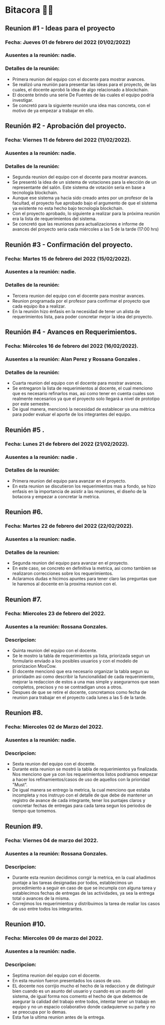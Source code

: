 # Bitacora 📌📃

## Reunion #1 - Ideas para el proyecto
### Fecha:  Jueves 01 de febrero del 2022 (01/02/2022)
### Ausentes a la reunión: nadie.
### Detalles de la reunión: 
- Primera reunion del equipo con el docente para mostrar avances.
- Se realizó una reunión para presentar las ideas para el proyecto, de las cuales, el docente aprobó la idea de algo relacionado a blockchain.
- El docente brindo una serie De Fuentes de las cuales el equipo podría investigar.
- Se concretó para la siguiente reunión una idea mas concreta, con el motivo de ya empezar a trabajar en ello.

## Reunión #2 - Aprobación del proyecto.
### Fecha: Viernes 11 de febrero del 2022 (11/02/2022).
### Ausentes a la reunión: nadie.
### Detalles de la reunión:
- Segunda reunion del equipo con el docente para mostrar avances.
- Se presentó la idea de un sistema de votaciones para la elección de un representante del salón. Este sistema de votación seria en base a tecnología blockchain.
- Aunque ese sistema ya hacia sido creado antes por un profesor de la facultad, el proyecto fue aprobado bajo el argumento de que el sistema ya existente no esta hecho bajo tecnología blockchain.
- Con el proyecto aprobado, lo siguiente a realizar para la próxima reunión era la lista de requerimientos del sistema.
- Se concretó que las reuniones para actualizaciones e informe de avances del proyecto seria cada miércoles a las 5 de la tarde (17:00 hrs)

## Reunión #3 - Confirmación del proyecto.
### Fecha: Martes 15 de febrero del 2022 (15/02/2022).
### Ausentes a la reunión: nadie.
### Detalles de la reunión:
- Tercera reunion del equipo con el docente para mostrar avances.
- Reunion programada por el profesor para confirmar el proyecto que cada equipo iba a realizar.
- En la reunión hizo énfasis en la necesidad de tener un alista de requerimientos lista, para poder concretar mejor la idea del proyecto.

## Reunión #4 - Avances en Requerimientos.
### Fecha: Miércoles 16 de febrero del 2022 (16/02/2022).
### Ausentes a la reunión: Alan Perez y Rossana Gonzales .
### Detalles de la reunión:
- Cuarta reunion del equipo con el docente para mostrar avances.
- Se entregaron la lista de requerimientos al docente, el cual menciono que es necesario refinarlos mas, asi como tener en cuenta cuales son realmente necesarios ya que el proyecto solo llegará a nivel de prototipo por este semestre.
- De igual manera, mencionó la necesidad de establecer ya una métrica para poder evaluar el aporte de los integrantes del equipo.

## Reunión #5 .
### Fecha: Lunes 21 de febrero del 2022 (21/02/2022).
### Ausentes a la reunión: nadie .
### Detalles de la reunión:
- Primera reunion del equipo para avanzar en el proyecto.
- En esta reunion se discutieron los requerimientos mas a fondo, se hizo enfasis en la importancia de asistir a las reuniones, el diseño de la botacora y empezar a concretar la metrica.

## Reunion #6.
### Fecha: Martes 22 de febrero del 2022 (22/02/2022).
### Ausentes a la reunion: nadie.
### Detalles de la reunion:
- Segunda reunion del equipo para avanzar en el proyecto.
- En este caso, se concreto en definitiva la metrica, asi como tambien se realizaron correcciones sobre los requerimientos.
- Aclaramos dudas e hicimos apuntes para tener claro las preguntas que le haremos al docente en la proxima reunion con el.

## Reunion #7.
### Fecha: Miercoles 23 de febrero del 2022.
### Ausentes a la reunión: Rossana Gonzales.
### Descripcion:
- Quinta reunion del equipo con el docente.
- Se le mostro la tabla de requerimientos ya lista, priorizada segun un formulario enviado a los posibles usuarios y con el modelo de priorizacion MosCow.
- El docente mencionó que era necesario organizar la tabla segun su prioridadm asi como describir la funcionalidad de cada requerimiento, mejorar la redaccion de estos a una mas simple y asegurarnos que sean completos, precisos y no se contradigan unos a otros.
- Despues de que se retire el docente, concretamos como fecha de reunion para trabajar en el proyecto cada lunes a las 5 de la tarde.

## Reunion #8.
### Fecha: Miercoles 02 de Marzo del 2022.
### Ausentes a la reunión: nadie.
### Descripcion:
- Sexta reunion del equipo con el docente.
- Durante esta reunion se mostró la tabla de requerimientos ya finalizada. Nos menciono que ya con los requerimientos listos podriamos empezar a hacer los refinamientos/casos de uso de aquellos con la prioridad "Must".
- De igual manera se entrego la metrica, la cual menciono que estaba incompleta y nos instruyo con el detalle de que debe de mantener un registro de avance de cada integrante, tener los puntajes claros y concretar fechas de entregas para cada tarea segun los periodos de tiempo que tomemos.

## Reunion #9.
### Fecha: Viernes 04 de marzo del 2022.
### Ausentes a la reunión: Rossana Gonzales.
### Descripcion:
- Durante esta reunion decidimos corrgir la metrica, en la cual añadimos puntaje a las tareas designadas por todos, establecimos un procedimiento a seguir en caso de que se incumpla con alguna tarea y establecimos fechas de entregas de las actividades, ya sea la entrega total o avances de la misma.
- Correjimos los requerimientos y distribuimos la tarea de realiar los casos de uso entre todos los integrantes.

## Reunion #10.
### Fecha: Miercoles 09 de marzo del 2022.
### Ausentes a la reunión: nadie.
### Descripcion:
- Septima reunion del equipo con el docente.
- En esta reunion fueron presentados los casos de uso.
- EL docente nos corrijio mucho el hecho de la redaccion y de distinguir bien cuando es un asunto del usuario y cuando es un asunto del sistema, de igual forma nos comento el hecho de que debemos de asegurar la calidad del trabajo entre todos, intentar tener un trabajo en equipo y no un espacio colaborativo donde cadaquienve su parte y no se preocupa por lo demas.
- Esta fue la ultima reunion antes de la entrega.
